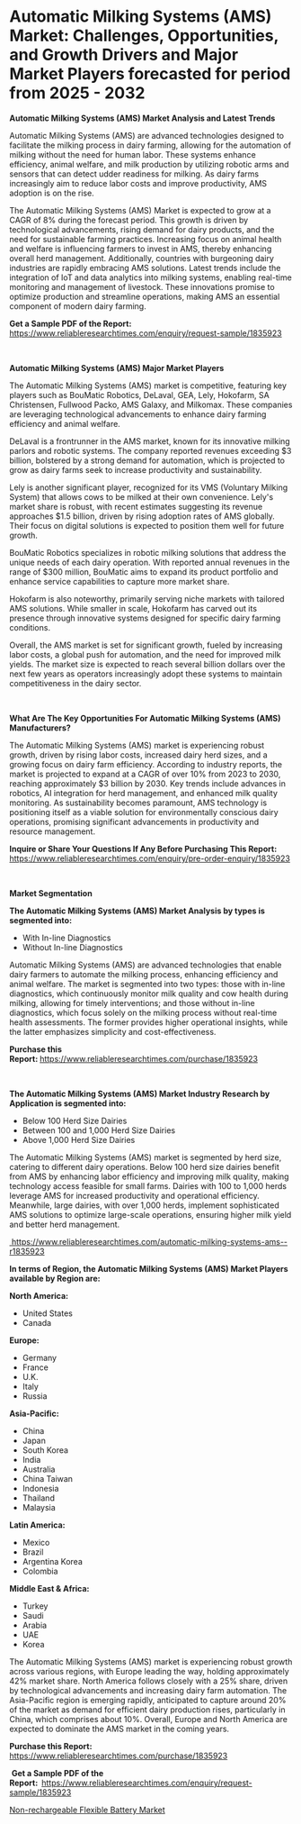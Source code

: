 <p><h1>Automatic Milking Systems (AMS) Market: Challenges, Opportunities, and Growth Drivers and Major Market Players forecasted for period from 2025 - 2032</h1></p><p><strong>Automatic Milking Systems (AMS) Market Analysis and Latest Trends</strong></p>
<p><p>Automatic Milking Systems (AMS) are advanced technologies designed to facilitate the milking process in dairy farming, allowing for the automation of milking without the need for human labor. These systems enhance efficiency, animal welfare, and milk production by utilizing robotic arms and sensors that can detect udder readiness for milking. As dairy farms increasingly aim to reduce labor costs and improve productivity, AMS adoption is on the rise.</p><p>The Automatic Milking Systems (AMS) Market is expected to grow at a CAGR of 8% during the forecast period. This growth is driven by technological advancements, rising demand for dairy products, and the need for sustainable farming practices. Increasing focus on animal health and welfare is influencing farmers to invest in AMS, thereby enhancing overall herd management. Additionally, countries with burgeoning dairy industries are rapidly embracing AMS solutions. Latest trends include the integration of IoT and data analytics into milking systems, enabling real-time monitoring and management of livestock. These innovations promise to optimize production and streamline operations, making AMS an essential component of modern dairy farming.</p></p>
<p><strong>Get a Sample PDF of the Report:&nbsp;</strong> <a href="https://www.reliableresearchtimes.com/enquiry/request-sample/1835923?utm_campaign=3187&utm_medium=2&utm_source=Github&utm_content=ia&utm_term=26032025&utm_id=automatic-milking-systems-ams">https://www.reliableresearchtimes.com/enquiry/request-sample/1835923</a></p>
<p>&nbsp;</p>
<p><strong>Automatic Milking Systems (AMS) Major Market Players</strong></p>
<p><p>The Automatic Milking Systems (AMS) market is competitive, featuring key players such as BouMatic Robotics, DeLaval, GEA, Lely, Hokofarm, SA Christensen, Fullwood Packo, AMS Galaxy, and Milkomax. These companies are leveraging technological advancements to enhance dairy farming efficiency and animal welfare.</p><p>DeLaval is a frontrunner in the AMS market, known for its innovative milking parlors and robotic systems. The company reported revenues exceeding $3 billion, bolstered by a strong demand for automation, which is projected to grow as dairy farms seek to increase productivity and sustainability.</p><p>Lely is another significant player, recognized for its VMS (Voluntary Milking System) that allows cows to be milked at their own convenience. Lely's market share is robust, with recent estimates suggesting its revenue approaches $1.5 billion, driven by rising adoption rates of AMS globally. Their focus on digital solutions is expected to position them well for future growth.</p><p>BouMatic Robotics specializes in robotic milking solutions that address the unique needs of each dairy operation. With reported annual revenues in the range of $300 million, BouMatic aims to expand its product portfolio and enhance service capabilities to capture more market share.</p><p>Hokofarm is also noteworthy, primarily serving niche markets with tailored AMS solutions. While smaller in scale, Hokofarm has carved out its presence through innovative systems designed for specific dairy farming conditions.</p><p>Overall, the AMS market is set for significant growth, fueled by increasing labor costs, a global push for automation, and the need for improved milk yields. The market size is expected to reach several billion dollars over the next few years as operators increasingly adopt these systems to maintain competitiveness in the dairy sector.</p></p>
<p>&nbsp;</p>
<p><strong>What Are The Key Opportunities For Automatic Milking Systems (AMS) Manufacturers?</strong></p>
<p><p>The Automatic Milking Systems (AMS) market is experiencing robust growth, driven by rising labor costs, increased dairy herd sizes, and a growing focus on dairy farm efficiency. According to industry reports, the market is projected to expand at a CAGR of over 10% from 2023 to 2030, reaching approximately $3 billion by 2030. Key trends include advances in robotics, AI integration for herd management, and enhanced milk quality monitoring. As sustainability becomes paramount, AMS technology is positioning itself as a viable solution for environmentally conscious dairy operations, promising significant advancements in productivity and resource management.</p></p>
<p><strong>Inquire or Share Your Questions If Any Before Purchasing This Report:</strong> <a href="https://www.reliableresearchtimes.com/enquiry/pre-order-enquiry/1835923?utm_campaign=3187&utm_medium=2&utm_source=Github&utm_content=ia&utm_term=26032025&utm_id=automatic-milking-systems-ams">https://www.reliableresearchtimes.com/enquiry/pre-order-enquiry/1835923</a></p>
<p>&nbsp;</p>
<p><strong>Market Segmentation</strong></p>
<p><strong>The Automatic Milking Systems (AMS) Market Analysis by types is segmented into:</strong></p>
<p><ul><li>With In-line Diagnostics</li><li>Without In-line Diagnostics</li></ul></p>
<p><p>Automatic Milking Systems (AMS) are advanced technologies that enable dairy farmers to automate the milking process, enhancing efficiency and animal welfare. The market is segmented into two types: those with in-line diagnostics, which continuously monitor milk quality and cow health during milking, allowing for timely interventions; and those without in-line diagnostics, which focus solely on the milking process without real-time health assessments. The former provides higher operational insights, while the latter emphasizes simplicity and cost-effectiveness.</p></p>
<p><strong>Purchase this Report:&nbsp;</strong><a href="https://www.reliableresearchtimes.com/purchase/1835923?utm_campaign=3187&utm_medium=2&utm_source=Github&utm_content=ia&utm_term=26032025&utm_id=automatic-milking-systems-ams">https://www.reliableresearchtimes.com/purchase/1835923</a></p>
<p>&nbsp;</p>
<p><strong>The Automatic Milking Systems (AMS) Market Industry Research by Application is segmented into:</strong></p>
<p><ul><li>Below 100 Herd Size Dairies</li><li>Between 100 and 1,000 Herd Size Dairies</li><li>Above 1,000 Herd Size Dairies</li></ul></p>
<p><p>The Automatic Milking Systems (AMS) market is segmented by herd size, catering to different dairy operations. Below 100 herd size dairies benefit from AMS by enhancing labor efficiency and improving milk quality, making technology access feasible for small farms. Dairies with 100 to 1,000 herds leverage AMS for increased productivity and operational efficiency. Meanwhile, large dairies, with over 1,000 herds, implement sophisticated AMS solutions to optimize large-scale operations, ensuring higher milk yield and better herd management.</p></p>
<p><a href="https://www.reliableresearchtimes.com/automatic-milking-systems-ams--r1835923?utm_campaign=3187&utm_medium=2&utm_source=Github&utm_content=ia&utm_term=26032025&utm_id=automatic-milking-systems-ams">&nbsp;https://www.reliableresearchtimes.com/automatic-milking-systems-ams--r1835923</a></p>
<p><strong>In terms of Region, the Automatic Milking Systems (AMS) Market Players available by Region are:</strong></p>
<p>
    <p> <strong> North America: </strong>
        <ul>
            <li>United States</li>
            <li>Canada</li>
        </ul>
        </p> 
    <p> <strong> Europe: </strong>
        <ul>
            <li>Germany</li>
            <li>France</li>
            <li>U.K.</li>
            <li>Italy</li>
            <li>Russia</li>
        </ul>
        </p> 
    <p> <strong> Asia-Pacific: </strong>
        <ul>
            <li>China</li>
            <li>Japan</li>
            <li>South Korea</li>
            <li>India</li>
            <li>Australia</li>
            <li>China Taiwan</li>
            <li>Indonesia</li>
            <li>Thailand</li>
            <li>Malaysia</li>
        </ul>
        </p> 
    <p> <strong> Latin America: </strong>
        <ul>
            <li>Mexico</li>
            <li>Brazil</li>
            <li>Argentina Korea</li>
            <li>Colombia</li>
        </ul>
        </p> 
    <p> <strong> Middle East & Africa: </strong>
        <ul>
            <li>Turkey</li>
            <li>Saudi</li>
            <li>Arabia</li>
            <li>UAE</li>
            <li>Korea</li>
        </ul>
    </p>
    </p>
<p><p>The Automatic Milking Systems (AMS) market is experiencing robust growth across various regions, with Europe leading the way, holding approximately 42% market share. North America follows closely with a 25% share, driven by technological advancements and increasing dairy farm automation. The Asia-Pacific region is emerging rapidly, anticipated to capture around 20% of the market as demand for efficient dairy production rises, particularly in China, which comprises about 10%. Overall, Europe and North America are expected to dominate the AMS market in the coming years.</p></p>
<p><strong>Purchase this Report: </strong><a href="https://www.reliableresearchtimes.com/purchase/1835923?utm_campaign=3187&utm_medium=2&utm_source=Github&utm_content=ia&utm_term=26032025&utm_id=automatic-milking-systems-ams">https://www.reliableresearchtimes.com/purchase/1835923</a></p>
<p>&nbsp;<strong>Get a Sample PDF of the Report:&nbsp;&nbsp;</strong><a href="https://www.reliableresearchtimes.com/enquiry/request-sample/1835923?utm_campaign=3187&utm_medium=2&utm_source=Github&utm_content=ia&utm_term=26032025&utm_id=automatic-milking-systems-ams">https://www.reliableresearchtimes.com/enquiry/request-sample/1835923</a></p>
<p><strong></strong></p>
<p><p><a href="https://github.com/altafvaraswj/Market-Research-Report-List-1/blob/main/non-rechargeable-flexible-battery-market.md?utm_campaign=3187&utm_medium=2&utm_source=Github&utm_content=ia&utm_term=26032025&utm_id=automatic-milking-systems-ams">Non-rechargeable Flexible Battery Market</a></p></p>